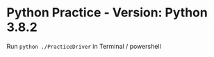 # Python Practice - Version: Python 3.8.2

Run
`python ./PracticeDriver` 
in Terminal / powershell

